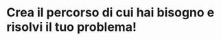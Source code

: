 
#  Crea il percorso di cui hai bisogno e risolvi il tuo problema! 












<!--stackedit_data:
eyJoaXN0b3J5IjpbNDY2NDIwOTkyLDQ4NDEwMDM3NywtNjczNj
c4NzczLC0xNjQ5MjYxMTQ3LC0zMTc0MzgzMDEsMTczMzY5MTkx
NywxMDQ1MDMzMDExLC0xNjA0NzMyNjI4LC02MTMyOTk1NDYsLT
ExNTUwNTQzOTQsLTE5ODg1Mzk3OTEsMjA5MDY0NjczNywxMTky
NDk3NF19
-->